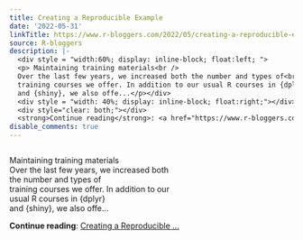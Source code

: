 ```yaml
---
title: Creating a Reproducible Example
date: '2022-05-31'
linkTitle: https://www.r-bloggers.com/2022/05/creating-a-reproducible-example/
source: R-bloggers
description: |-
  <div style = "width:60%; display: inline-block; float:left; ">
  <p> Maintaining training materials<br />
  Over the last few years, we increased both the number and types of<br />
  training courses we offer. In addition to our usual R courses in {dplyr}<br />
  and {shiny}, we also offe...</p></div>
  <div style = "width: 40%; display: inline-block; float:right;"></div>
  <div style="clear: both;"></div>
  <strong>Continue reading</strong>: <a href="https://www.r-bloggers.com/2022/05/creating-a-reproducible-example/">Creating a Reproducible ...
disable_comments: true
---
```

<div style = "width:60%; display: inline-block; float:left; ">
<p> Maintaining training materials<br />
Over the last few years, we increased both the number and types of<br />
training courses we offer. In addition to our usual R courses in {dplyr}<br />
and {shiny}, we also offe...</p></div>
<div style = "width: 40%; display: inline-block; float:right;"></div>
<div style="clear: both;"></div>
<strong>Continue reading</strong>: <a href="https://www.r-bloggers.com/2022/05/creating-a-reproducible-example/">Creating a Reproducible ...